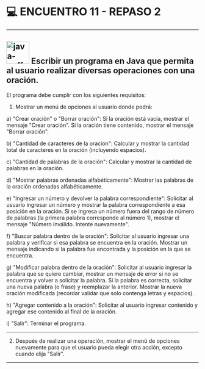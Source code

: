 # :computer: ENCUENTRO 11 - REPASO 2

----

## <img width="60" height="60" src="https://img.icons8.com/plasticine/60/java-coffee-cup-logo.png" alt="java-coffee-cup-logo"/> Escribir un programa en Java que permita al usuario realizar diversas operaciones con una oración. 

El programa debe cumplir con los siguientes requisitos:

1. Mostrar un menú de opciones al usuario donde podrá:

a) "Crear oración" o "Borrar oración": Si la oración está vacía, mostrar el mensaje "Crear oración". Si la oración tiene contenido, mostrar el mensaje "Borrar oración".

b) "Cantidad de caracteres de la oración": Calcular y mostrar la cantidad total de caracteres en la oración (incluyendo espacios).

c) "Cantidad de palabras de la oración": Calcular y mostrar la cantidad de palabras en la oración.

d) "Mostrar palabras ordenadas alfabéticamente": Mostrar las palabras de la oración ordenadas alfabéticamente.

e) "Ingresar un número y devolver la palabra correspondiente": Solicitar al usuario ingresar un número y mostrar la palabra correspondiente a esa posición en la oración. Si se ingresa un número fuera del rango de número de palabras (la primera palabra corresponde al número 1), mostrar el mensaje "Número inválido. Intente nuevamente".

f) "Buscar palabra dentro de la oración": Solicitar al usuario ingresar una palabra y verificar si esa palabra se encuentra en la oración. Mostrar un mensaje indicando si la palabra fue encontrada y la posición en la que se encuentra.

g) "Modificar palabra dentro de la oración": Solicitar al usuario ingresar la palabra que se quiere cambiar, mostrar un mensaje de error si no se encuentra y volver a solicitar la palabra. Si la palabra es correcta, solicitar una nueva palabra (o frase) y reemplazar la anterior. Mostrar la nueva oración modificada (recordar validar que solo contenga letras y espacios).

h) "Agregar contenido a la oración": Solicitar al usuario ingresar contenido y agregar ese contenido al final de la oración.

i) "Salir": Terminar el programa.

---

2. Después de realizar una operación, mostrar el menú de opciones nuevamente para que el usuario pueda elegir otra acción, excepto cuando elija "Salir".

---
